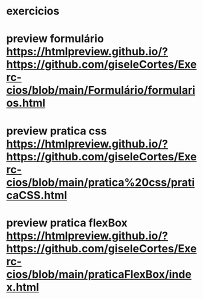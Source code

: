 # exercicios
# preview formulário https://htmlpreview.github.io/?https://github.com/giseleCortes/Exerc-cios/blob/main/Formulário/formularios.html
# preview pratica css https://htmlpreview.github.io/?https://github.com/giseleCortes/Exerc-cios/blob/main/pratica%20css/praticaCSS.html
# preview pratica flexBox https://htmlpreview.github.io/?https://github.com/giseleCortes/Exerc-cios/blob/main/praticaFlexBox/index.html

 
